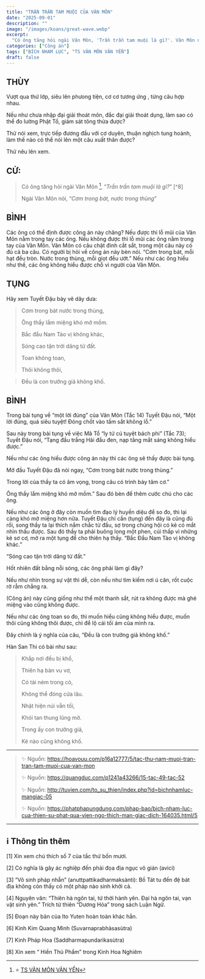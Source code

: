 ```yaml
---
title: "TRẦN TRẦN TAM MUỘI CỦA VÂN MÔN"
date: "2025-09-01"
description: ""
image: "/images/koans/great-wave.webp"
excerpt: 
  "Có ông tăng hỏi ngài Vân Môn, 'Trần trần tam muội là gì?'. Vân Môn nói, 'Cơm trong bát, nước trong thùng'"
categories: ["Công án"]
tags: ["BÍCH NHAM LỤC", "TS VÂN MÔN VĂN YỂN"]
draft: false
---
```


## THÙY

Vượt qua thứ lớp, siêu lên phưong tiện, cơ cơ tương ứng , từng câu hợp nhau.

Nếu như chưa nhập đại giải thoát môn, đắc đại giải thoát dụng, làm sao có thể đo lường Phật Tổ, giám sát tông thừa được? 

Thử nói xem, trực tiếp đương đầu với cơ duyên, thuận nghịch tung hoành, làm thế nào có thể nói lên một câu xuất thân được? 

Thử nêu lên xem. 

## CỬ:

>  Có ông tăng hỏi ngài Vân Môn [^1], “_Trần trần tam muội là gì?_” [^8] 
> 
> Ngài Vân Môn nói, “_Cơm trong bát, nước trong thùng_”

## BÌNH

Các ông có thể định được công án này chăng? Nếu được thì lỗ mũi của Vân Môn nằm trong tay các ông. Nếu không được thì lỗ mũi các ông nằm trong tay của Vân Môn. Vân Môn có câu chặt đinh cắt sắt, trong một câu này có đủ cả ba câu. Có người bị hỏi về công án này bèn nói. “Cơm trong bát, mỗi hạt đều tròn. Nước trong thùng, mỗi giọt đều ướt.” Nếu như các ông hiểu như thế, các ông không hiểu được chỗ vì người của Vân Môn.

## TỤNG

Hãy xem Tuyết Đậu bày vẽ dây dưa:

> Cơm trong bát nước trong thùng,
>
> Ông thầy lắm miệng khó mở mồm.
>
> Bắc đẩu Nam Tào vị không khác,
>
> Sóng cao tận trời dâng từ đất.
>
> Toan không toan,
>
> Thôi không thôi,

> Đều là con trưởng giả không khố.

## BÌNH

Trong bài tụng về “một lời đúng” của Vân Môn (Tắc 14) Tuyết Đậu nói, “Một lời đúng, quá siêu tuyệt! Đóng chốt vào tấm sắt không lỗ.” 

Sau này trong bài tụng về việc Mã Tổ “ly tứ cú tuyệt bách phi” (Tắc 73); Tuyết Đậu nói, “Tạng đầu trắng Hãi đầu đen, nạp tăng mắt sáng không hiểu được.” 

Nếu như các ông hiểu được công án này thì các ông sẽ thấy được bài tụng.

Mở đầu Tuyết Đậu đã nói ngay, “Cơm trong bát nước trong thùng.” 

Trong lời của thầy ta có âm vọng, trong câu có trình bày tâm cơ.” 

Ông thầy lắm miệng khó mở mồm.” Sau đó bèn để thêm cước chú cho các ông. 

Nếu như các ông ở đây còn muốn tìm đạo lý huyền diệu để so đo, thì lại càng khó mở miệng hơn nữa. Tuyết Đậu chỉ cần (tụng) đến đây là cũng đủ rồi, song thầy ta lại thích nắm chắc từ đầu, sợ trong chúng hội có kẻ có mắt nhìn thấu được. Sau đó thầy ta phải buông long một phen, cúi thấp vì những kẻ sơ cơ, mở ra một tụng để cho thiên hạ thấy. “Bắc Đẩu Nam Tào vị không khác.”

“Sóng cao tận trời dâng từ đất.” 

Hốt nhiên đất bằng nỗi sóng, các ông phải làm gì đây? 

Nếu như nhìn trong sự vật thì dễ, còn nếu như tìm kiếm nơi ú căn, rốt cuộc rờ rẫm chẳng ra. 

(Công án) này cũng giống như thể một thanh sắt, rút ra không được mà ghé miệng vào cũng không được. 

Nếu như các ông toan so đo, thì muốn hiểu cũng không hiểu được, muốn thôi cũng không thôi được, chỉ để lộ cái tối ám của mình ra. 

Đây chính là ý nghĩa của câu, “Đều là con trưởng giả không khố.”

Hàn San Thi có bài như sau:

> Khắp nơi đều bị khổ,
>
> Thiên hạ bàn vu vơ,
>
> Có tài ném trong cỏ,
>
> Không thể đóng cửa lâu.
>
> Nhật hiện núi vẫn tối,
>
> Khói tan thung lũng mờ.
>
> Trong ấy con trưởng giả,
>
> Kẻ nào cũng không khố.

***

> ✨ Nguồn: https://hoavouu.com/p16a12777/5/tac-thu-nam-muoi-tran-tran-tam-muoi-cua-van-mon
>
> ✨ Nguồn: https://quangduc.com/p1241a43266/15-tac-49-tac-52
>
> ✨ Nguồn: http://tuvien.com/to_su_thien/index.php?id=bichnhamluc-mangiac-05
>
> ✨ Nguồn: https://phatphapungdung.com/phap-bao/bich-nham-luc-cua-thien-su-phat-qua-vien-ngo-thich-man-giac-dich-164035.html/5

***

## ℹ️ Thông tin thêm

[^1]: ⭐️ <a href="https://blog.phapthihoi.org/gt-member/ts-van-mon-van-yen/" target="_blank">TS VÂN MÔN VĂN YỂN</a>

[1] Xin xem chú thích số 7 của tắc thứ bốn mươi.

[2] Có nghĩa là gây ác nghiệp đến phải đọa địa ngục vô gián (avici)

[3] “Vô sinh pháp nhẫn” (anuttpattikadharmaksànti): Bồ Tát tu đến đệ bát địa không còn thấy có một pháp nào sinh khởi cả.

[4] Nguyên văn: “Thiên hà ngôn tai, tứ thời hành yên. Đại hà ngôn tai, vạn vật sinh yên.” Trích từ thiên “Dương Hóa” trong sách Luận Ngữ.

[5] Đoạn này bản của Ito Yuten hoàn toàn khác hẳn.

[6] Kinh Kim Quang Minh (Suvarnaprabhàsasùtra)

[7] Kinh Pháp Hoa (Saddharmapundarìkasùtra)

[8] Xin xem “ Hiền Thủ Phẩm” trong Kinh Hoa Nghiêm
